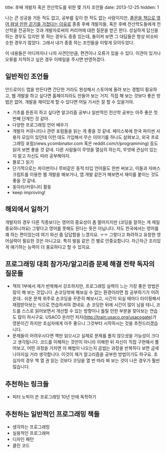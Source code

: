 title: 후배 개발자 혹은 전산학도를 위한 몇 가지 조언들
date: 2013-12-25
hidden: 1

나는 큰 성공을 거둔 적도 없고, 공부를 깊이 한 적도 없는 사람이지만, [졸문을 책으로 엮어 펴낼 만한 끈기를 가졌다는 이유로](http://book.algospot.com) 종종 후배 개발자들, 혹은 후배 전산학도들에게 전산학을 전공하는 것과 개발자로써의 커리어에 대한 질문을 받곤 한다. 성실하게 답신을 하는 경우도 있지만 못 하는 경우도 종종 있는데, 돌이켜 보면 그 대답들은 항상 비슷비슷한 경우가 많았다. 그래서 내가 종종 하는 조언들을 이렇게 모아두었다.

이 내용들은 어디까지나 나의 사견인만큼, 편견이나 오류가 있을 수 있다. 이견이 있거나 오류를 지적하고 싶은 경우 이메일을 주시면 반영하겠다.

## 일반적인 조언들

안드로이드 앱을 만든다면 간단한 거라도 완성해서 스토어에 올려 보는 경험이 필요하고, 웹 개발을 하고 싶다면 홈페이지라도 만들어 보는 거지. 직접 해 보는 것보다 좋은 방법은 없어. 개발을 재미있게 할 수 있다면 어딜 가서든 잘 할 수 있을거야.
* 기초를 튼튼히 하고 싶다면 알고리즘 공부나 일반적인 전산학 공부는 아주 좋은 첫번째 단계인 것 같아.
* 다양한 프로그래밍 언어 배우기
* 개발자 커뮤니티나 관련 포럼들을 읽는 게 좋을 것 같네. 페이스북에 한국 파이썬 사용자 모임이 있던데 이런 데도 가입해서 무슨 이야기를 하나도 살펴보고, 외국 프로그래밍 포럼(news.ycombinator.com 혹은 reddit.com/r/programming) 등도 읽어 보면 좋을 것 같네. 다른 사람들이 무엇을 열심히 하는지, 무엇에 관심이 있는지 알고 자신도 따라 공부해야지.
* 블로그 읽기
* 단기적으로는 파이썬이나 루비같은 동적 타입 언어들도 한번 써보고, 이들과 자바스크립트를 이용한 웹 개발을 해보거나, 앱 개발 같은거 해보면서 재미를 붙이는 것도 좋을 것 같네.
* 동아리/커뮤니티 활동
* keep improving!

## 해외에서 일하기

개발자의 경우 다른 직종보다는 영어의 중요성이 좀 떨어지지만 (코딩을 잘하는 게 제일 중요하니까요) 그렇다고 영어를 못해도 된다는 뜻은 아닙니다. 저도 한국에서는 영어를 꽤 하는 편이었는데 여기 와선 좀 답답함을 느꼈지요. ㅜㅜ 그렇다고 화려하고 유창한 영어실력이 필요한 것은 아니고요. 특히 발음 같은 건 별로 안중요합니다. 차근차근 조리있게 얘기하는 능력이 더 중요하다고 할 수 있지요. 


## 프로그래밍 대회 참가자/알고리즘 문제 해결 전략 독자의 질문들

* 책의 1부에서 제가 반복해서 강조하지만, 프로그래밍 실력이 느는 가장 좋은 방법은 많이 해 보는 것입니다. 손코딩밖에 해보실 수 없는 환경이라면 참 공부하기가 어려운데.. 쉬운 문제 위주로 손코딩을 꾸준히 해보시고, 시간이 되실 때마다 타이핑해서 채점받아보는 식으로 연습하셔야 겠네요. 손 코딩한 뒤에 시간이 많이 남을 테니, 코드를 스스로 읽어보면서 개선할 수 있는 방향이나 틀릴 만한 부분을 찾아보는 연습도 많이 하시구요. USACO 온라인 저지(http://train.usaco.org/usacogate)가 영문이긴 하지만 초심자에게 아주 좋으니 그것부터 시작하시는 것을 추천드리겠습니다.
* 문제들이 어려우시다면 책만 읽으시고 실제로 문제를 풀지 않으셨을 가능성이 크다고 생각됩니다. 코드를 이해하는 것만이 아니라 이해한 뒤 자신이 직접 구현해서 풀어보고, 어떤 과정을 거치면 이 해법이 나오는지 곰씹는 과정을 반복하다 보면 금세 나아지실 거라 생각합니다. 이것이 제가 알고리즘을 공부한 방법이기도 하구요.  초심자의 경우 책 열 권 읽는 것보다 코딩을 열 번 따라 짜 보는 것이 나은 경우가 훨씬 많습니다.

## 추천하는 링크들

* 피터 노빅이 쓴 프로그래밍 10년 안에 독학하기

## 추천하는 일반적인 프로그래밍 책들

* 생각하는 프로그래밍
* 실용적인 프로그래머
* 디자인 패턴
* 클린 코드
